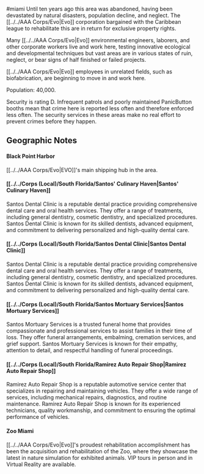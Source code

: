 #miami
Until ten years ago this area was abandoned, having been devastated by natural disasters, population decline, and neglect. The [[../../AAA Corps/Evo|Evo]] corporation bargained with the Caribbean league to rehabilitate this are in return for exclusive property rights.   
  
Many [[../../AAA Corps/Evo|Evo]] environmental engineers, laborers, and other corporate workers live and work here, testing innovative ecological and developmental techniques but vast areas are in various states of ruin, neglect, or bear signs of half finished or failed projects.   
  
[[../../AAA Corps/Evo|Evo]] employees in unrelated fields, such as biofabrication, are beginning to move in and work here.   
  
Population: 40,000.  
  
Security is rating D. Infrequent patrols and poorly maintained PanicButton booths mean that crime here is reported less often and therefore enforced less often. The security services in these areas make no real effort to prevent crimes before they happen.

## Geographic Notes

#### Black Point Harbor

[[../../AAA Corps/Evo|EVO]]'s main shipping hub in the area.

#### [[../../Corps (Local)/South Florida/Santos' Culinary Haven|Santos' Culinary Haven]]

Santos Dental Clinic is a reputable dental practice providing comprehensive dental care and oral health services. They offer a range of treatments, including general dentistry, cosmetic dentistry, and specialized procedures. Santos Dental Clinic is known for its skilled dentists, advanced equipment, and commitment to delivering personalized and high-quality dental care.


#### [[../../Corps (Local)/South Florida/Santos Dental Clinic|Santos Dental Clinic]]

Santos Dental Clinic is a reputable dental practice providing comprehensive dental care and oral health services. They offer a range of treatments, including general dentistry, cosmetic dentistry, and specialized procedures. Santos Dental Clinic is known for its skilled dentists, advanced equipment, and commitment to delivering personalized and high-quality dental care.


#### [[../../Corps (Local)/South Florida/Santos Mortuary Services|Santos Mortuary Services]]

Santos Mortuary Services is a trusted funeral home that provides compassionate and professional services to assist families in their time of loss. They offer funeral arrangements, embalming, cremation services, and grief support. Santos Mortuary Services is known for their empathy, attention to detail, and respectful handling of funeral proceedings.


#### [[../../Corps (Local)/South Florida/Ramirez Auto Repair Shop|Ramirez Auto Repair Shop]]

Ramirez Auto Repair Shop is a reputable automotive service center that specializes in repairing and maintaining vehicles. They offer a wide range of services, including mechanical repairs, diagnostics, and routine maintenance. Ramirez Auto Repair Shop is known for its experienced technicians, quality workmanship, and commitment to ensuring the optimal performance of vehicles.

#### Zoo Miami

[[../../AAA Corps/Evo|Evo]]'s proudest rehabilitation accomplishment has been the acquisition and rehabilitation of the Zoo, where they showcase the latest in nature simulation for exhibited animals. VIP tours in person and in Virtual Reality are available.
